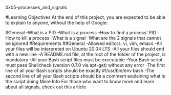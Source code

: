 0x05-processes_and_signals

#Learning Objectives
At the end of this project, you are expected to be able to explain to anyone, without the help of Google:

#General
-What is a PID
-What is a process
-How to find a process’ PID
-How to kill a process
-What is a signal
-What are the 2 signals that cannot be ignored
#Requirements
##General
-Allowed editors: vi, vim, emacs
-All your files will be interpreted on Ubuntu 20.04 LTS
-All your files should end with a new line
-A README.md file, at the root of the folder of the project, is mandatory
-All your Bash script files must be executable
-Your Bash script must pass Shellcheck (version 0.7.0 via apt-get) without any error
-The first line of all your Bash scripts should be exactly #!/usr/bin/env bash
-The second line of all your Bash scripts should be a comment explaining what is the script doing
More Info
For those who want to know more and learn about all signals, check out this article